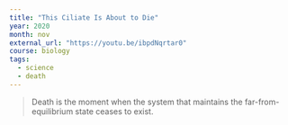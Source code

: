 ```yaml
---
title: "This Ciliate Is About to Die"
year: 2020
month: nov
external_url: "https://youtu.be/ibpdNqrtar0"
course: biology
tags:
  - science
  - death
---
```


> Death is the moment when the system that maintains the far-from-equilibrium state ceases to exist.
